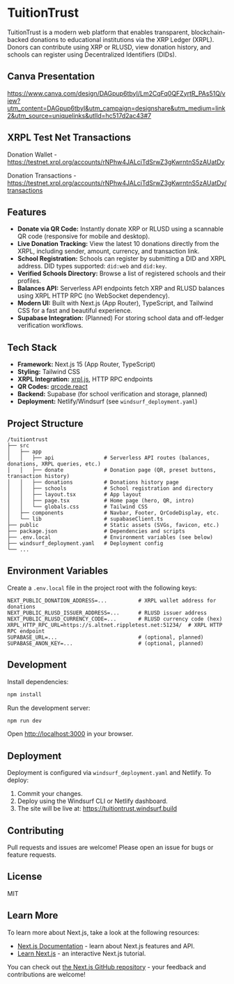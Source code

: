 # TuitionTrust

TuitionTrust is a modern web platform that enables transparent, blockchain-backed donations to educational institutions via the XRP Ledger (XRPL). Donors can contribute using XRP or RLUSD, view donation history, and schools can register using Decentralized Identifiers (DIDs).

## Canva Presentation

https://www.canva.com/design/DAGpup6tbyI/Lm2CqFq0QFZyrtR_PAs51Q/view?utm_content=DAGpup6tbyI&utm_campaign=designshare&utm_medium=link2&utm_source=uniquelinks&utlId=hc517d2ac43#7

## XRPL Test Net Transactions

Donation Wallet - https://testnet.xrpl.org/accounts/rNPhw4JALciTdSrwZ3gKwrntnS5zAUatDy

Donation Transactions - https://testnet.xrpl.org/accounts/rNPhw4JALciTdSrwZ3gKwrntnS5zAUatDy/transactions

## Features

- **Donate via QR Code:** Instantly donate XRP or RLUSD using a scannable QR code (responsive for mobile and desktop).
- **Live Donation Tracking:** View the latest 10 donations directly from the XRPL, including sender, amount, currency, and transaction link.
- **School Registration:** Schools can register by submitting a DID and XRPL address. DID types supported: `did:web` and `did:key`.
- **Verified Schools Directory:** Browse a list of registered schools and their profiles.
- **Balances API:** Serverless API endpoints fetch XRP and RLUSD balances using XRPL HTTP RPC (no WebSocket dependency).
- **Modern UI:** Built with Next.js (App Router), TypeScript, and Tailwind CSS for a fast and beautiful experience.
- **Supabase Integration:** (Planned) For storing school data and off-ledger verification workflows.

## Tech Stack

- **Framework:** Next.js 15 (App Router, TypeScript)
- **Styling:** Tailwind CSS
- **XRPL Integration:** [xrpl.js](https://github.com/XRPLF/xrpl.js), HTTP RPC endpoints
- **QR Codes:** [qrcode.react](https://github.com/zpao/qrcode.react)
- **Backend:** Supabase (for school verification and storage, planned)
- **Deployment:** Netlify/Windsurf (see `windsurf_deployment.yaml`)

## Project Structure

```
/tuitiontrust
├── src
│   ├── app
│   │   ├── api                # Serverless API routes (balances, donations, XRPL queries, etc.)
│   │   ├── donate             # Donation page (QR, preset buttons, transaction history)
│   │   ├── donations          # Donations history page
│   │   ├── schools            # School registration and directory
│   │   ├── layout.tsx         # App layout
│   │   ├── page.tsx           # Home page (hero, QR, intro)
│   │   └── globals.css        # Tailwind CSS
│   ├── components             # Navbar, Footer, QrCodeDisplay, etc.
│   └── lib                    # supabaseClient.ts
├── public                     # Static assets (SVGs, favicon, etc.)
├── package.json               # Dependencies and scripts
├── .env.local                 # Environment variables (see below)
├── windsurf_deployment.yaml   # Deployment config
└── ...
```

## Environment Variables

Create a `.env.local` file in the project root with the following keys:

```
NEXT_PUBLIC_DONATION_ADDRESS=...          # XRPL wallet address for donations
NEXT_PUBLIC_RLUSD_ISSUER_ADDRESS=...      # RLUSD issuer address
NEXT_PUBLIC_RLUSD_CURRENCY_CODE=...       # RLUSD currency code (hex)
XRPL_HTTP_RPC_URL=https://s.altnet.rippletest.net:51234/  # XRPL HTTP RPC endpoint
SUPABASE_URL=...                          # (optional, planned)
SUPABASE_ANON_KEY=...                     # (optional, planned)
```

## Development

Install dependencies:

```bash
npm install
```

Run the development server:

```bash
npm run dev
```

Open [http://localhost:3000](http://localhost:3000) in your browser.

## Deployment

Deployment is configured via `windsurf_deployment.yaml` and Netlify. To deploy:

1. Commit your changes.
2. Deploy using the Windsurf CLI or Netlify dashboard.
3. The site will be live at: https://tuitiontrust.windsurf.build

## Contributing

Pull requests and issues are welcome! Please open an issue for bugs or feature requests.

## License

MIT


## Learn More

To learn more about Next.js, take a look at the following resources:

- [Next.js Documentation](https://nextjs.org/docs) - learn about Next.js features and API.
- [Learn Next.js](https://nextjs.org/learn) - an interactive Next.js tutorial.

You can check out [the Next.js GitHub repository](https://github.com/vercel/next.js) - your feedback and contributions are welcome!
